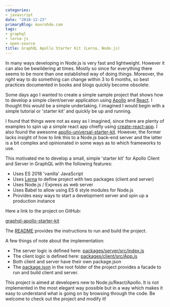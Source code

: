 ```yaml
---
categories:
- javascript
date: "2018-12-23"
primaryBlog: maxrohde.com
tags:
- graphql
- lerna-js
- open-source
title: GraphQL Apollo Starter Kit (Lerna, Node.js)
---
```


In many ways developing in Node.js is very fast and lightweight. However it can also be bewildering at times. Mostly so since for everything there seems to be more than one established way of doing things. Moreover, the _right_ way to do something can change within 3 to 6 months, so best practices documented in books and blogs quickly become obsolete.

Some days ago I wanted to create a simple sample project that shows how to develop a simple client/server application using [Apollo](https://www.apollographql.com/) and [React](https://reactjs.org/). I thought this would be a simple undertaking. I imagined I would begin with a simple tutorial or 'starter kit' and quickly be up and running.

I found that things were not as easy as I imagined, since there are plenty of examples to spin up a simple react app chiefly using [create-react-app](https://github.com/facebook/create-react-app). I also found the awesome [apollo-universal-starter-kit](https://github.com/sysgears/apollo-universal-starter-kit). However, the former lacks insight of how to link this to a Node.js back-end server and the latter is a bit complex and opinionated in some ways as to which frameworks to use.

This motivated me to develop a small, simple 'starter kit' for Apollo Client and Server in GraphQL with the following features:

- Uses ES 2018 'vanilla' JavaScript
- Uses [Lerna](https://github.com/lerna/lerna) to define project with two packages (client and server)
- Uses Node.js / Express as web server
- Uses Babel to allow using ES 6 style modules for Node.js
- Provides easy ways to start a development server and spin up a production instance

Here a link to the project on GitHub:

[graphql-apollo-starter-kit](https://github.com/mxro/graphql-apollo-starter-kit)

The [README](https://github.com/mxro/graphql-apollo-starter-kit#graphql-apollo-starter-kit) provides the instructions to run and build the project.

A few things of note about the implementation:

- The server logic is defined here: [packages/server/src/index.js](https://github.com/mxro/graphql-apollo-starter-kit/blob/master/packages/server/src/index.js)
- The client logic is defined here: [packages/client/src/App.js](https://github.com/mxro/graphql-apollo-starter-kit/blob/master/packages/client/src/App.js)
- Both client and server have their own package.json
- The [package.json](https://github.com/mxro/graphql-apollo-starter-kit/blob/master/package.json) in the root folder of the project provides a facade to run and build client and server.

This project is aimed at developers new to Node.js/React/Apollo. It is not implemented in the most elegant way possible but in a way which makes it easy to understand what is going on by browsing through the code. Be welcome to check out the project and modify it!